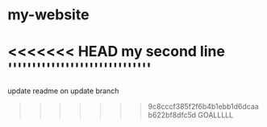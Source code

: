 # my-website
<<<<<<< HEAD
my second line
''''''''''''''''''''''''''''''
=======
update readme on update branch
>>>>>>> 9c8cccf385f2f6b4b1ebb1d6dcaab622bf8dfc5d
GOALLLLL
